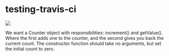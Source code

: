 testing-travis-ci
=================

<img src='https://travis-ci.org/joekteo/testing-travis-ci-hw.svg?branch=homework'>

We want a Counter object with responsibilities: increment() and getValue(). Where the first adds one to the counter, and the second gives you back the current count. The constructor function should take no arguments, but set the initial count to zero.
